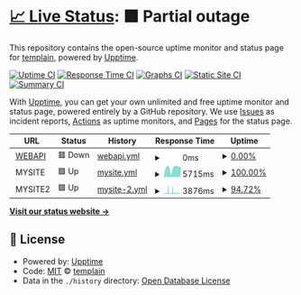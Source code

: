 # [📈 Live Status](https://templain.github.io/mywatcher): <!--live status--> **🟧 Partial outage**

This repository contains the open-source uptime monitor and status page for [templain](https://templain.github.io/mywatcher), powered by [Upptime](https://github.com/upptime/upptime).

[![Uptime CI](https://github.com/templain/mywatcher/workflows/Uptime%20CI/badge.svg)](https://github.com/templain/mywatcher/actions?query=workflow%3A%22Uptime+CI%22)
[![Response Time CI](https://github.com/templain/mywatcher/workflows/Response%20Time%20CI/badge.svg)](https://github.com/templain/mywatcher/actions?query=workflow%3A%22Response+Time+CI%22)
[![Graphs CI](https://github.com/templain/mywatcher/workflows/Graphs%20CI/badge.svg)](https://github.com/templain/mywatcher/actions?query=workflow%3A%22Graphs+CI%22)
[![Static Site CI](https://github.com/templain/mywatcher/workflows/Static%20Site%20CI/badge.svg)](https://github.com/templain/mywatcher/actions?query=workflow%3A%22Static+Site+CI%22)
[![Summary CI](https://github.com/templain/mywatcher/workflows/Summary%20CI/badge.svg)](https://github.com/templain/mywatcher/actions?query=workflow%3A%22Summary+CI%22)

With [Upptime](https://upptime.js.org), you can get your own unlimited and free uptime monitor and status page, powered entirely by a GitHub repository. We use [Issues](https://github.com/templain/mywatcher/issues) as incident reports, [Actions](https://github.com/templain/mywatcher/actions) as uptime monitors, and [Pages](https://templain.github.io/mywatcher) for the status page.

<!--start: status pages-->
<!-- This summary is generated by Upptime (https://github.com/upptime/upptime) -->
<!-- Do not edit this manually, your changes will be overwritten -->
<!-- prettier-ignore -->
| URL | Status | History | Response Time | Uptime |
| --- | ------ | ------- | ------------- | ------ |
| <img alt="" src="https://icons.duckduckgo.com/ip3/mycolab.bcnl.work.ico" height="13"> [WEBAPI](https://mycolab.bcnl.work) | 🟥 Down | [webapi.yml](https://github.com/templain/mywatcher/commits/HEAD/history/webapi.yml) | <details><summary><img alt="Response time graph" src="./graphs/webapi/response-time-week.png" height="20"> 0ms</summary><br><a href="https://templain.github.io/mywatcher/history/webapi"><img alt="Response time 282" src="https://img.shields.io/endpoint?url=https%3A%2F%2Fraw.githubusercontent.com%2Ftemplain%2Fmywatcher%2FHEAD%2Fapi%2Fwebapi%2Fresponse-time.json"></a><br><a href="https://templain.github.io/mywatcher/history/webapi"><img alt="24-hour response time 0" src="https://img.shields.io/endpoint?url=https%3A%2F%2Fraw.githubusercontent.com%2Ftemplain%2Fmywatcher%2FHEAD%2Fapi%2Fwebapi%2Fresponse-time-day.json"></a><br><a href="https://templain.github.io/mywatcher/history/webapi"><img alt="7-day response time 0" src="https://img.shields.io/endpoint?url=https%3A%2F%2Fraw.githubusercontent.com%2Ftemplain%2Fmywatcher%2FHEAD%2Fapi%2Fwebapi%2Fresponse-time-week.json"></a><br><a href="https://templain.github.io/mywatcher/history/webapi"><img alt="30-day response time 0" src="https://img.shields.io/endpoint?url=https%3A%2F%2Fraw.githubusercontent.com%2Ftemplain%2Fmywatcher%2FHEAD%2Fapi%2Fwebapi%2Fresponse-time-month.json"></a><br><a href="https://templain.github.io/mywatcher/history/webapi"><img alt="1-year response time 282" src="https://img.shields.io/endpoint?url=https%3A%2F%2Fraw.githubusercontent.com%2Ftemplain%2Fmywatcher%2FHEAD%2Fapi%2Fwebapi%2Fresponse-time-year.json"></a></details> | <details><summary><a href="https://templain.github.io/mywatcher/history/webapi">0.00%</a></summary><a href="https://templain.github.io/mywatcher/history/webapi"><img alt="All-time uptime 15.72%" src="https://img.shields.io/endpoint?url=https%3A%2F%2Fraw.githubusercontent.com%2Ftemplain%2Fmywatcher%2FHEAD%2Fapi%2Fwebapi%2Fuptime.json"></a><br><a href="https://templain.github.io/mywatcher/history/webapi"><img alt="24-hour uptime 0.00%" src="https://img.shields.io/endpoint?url=https%3A%2F%2Fraw.githubusercontent.com%2Ftemplain%2Fmywatcher%2FHEAD%2Fapi%2Fwebapi%2Fuptime-day.json"></a><br><a href="https://templain.github.io/mywatcher/history/webapi"><img alt="7-day uptime 0.00%" src="https://img.shields.io/endpoint?url=https%3A%2F%2Fraw.githubusercontent.com%2Ftemplain%2Fmywatcher%2FHEAD%2Fapi%2Fwebapi%2Fuptime-week.json"></a><br><a href="https://templain.github.io/mywatcher/history/webapi"><img alt="30-day uptime 0.00%" src="https://img.shields.io/endpoint?url=https%3A%2F%2Fraw.githubusercontent.com%2Ftemplain%2Fmywatcher%2FHEAD%2Fapi%2Fwebapi%2Fuptime-month.json"></a><br><a href="https://templain.github.io/mywatcher/history/webapi"><img alt="1-year uptime 15.72%" src="https://img.shields.io/endpoint?url=https%3A%2F%2Fraw.githubusercontent.com%2Ftemplain%2Fmywatcher%2FHEAD%2Fapi%2Fwebapi%2Fuptime-year.json"></a></details>
| <img alt="" src="https://icons.duckduckgo.com/ip3/null.ico" height="13"> MYSITE | 🟩 Up | [mysite.yml](https://github.com/templain/mywatcher/commits/HEAD/history/mysite.yml) | <details><summary><img alt="Response time graph" src="./graphs/mysite/response-time-week.png" height="20"> 5715ms</summary><br><a href="https://templain.github.io/mywatcher/history/mysite"><img alt="Response time 2305" src="https://img.shields.io/endpoint?url=https%3A%2F%2Fraw.githubusercontent.com%2Ftemplain%2Fmywatcher%2FHEAD%2Fapi%2Fmysite%2Fresponse-time.json"></a><br><a href="https://templain.github.io/mywatcher/history/mysite"><img alt="24-hour response time 6163" src="https://img.shields.io/endpoint?url=https%3A%2F%2Fraw.githubusercontent.com%2Ftemplain%2Fmywatcher%2FHEAD%2Fapi%2Fmysite%2Fresponse-time-day.json"></a><br><a href="https://templain.github.io/mywatcher/history/mysite"><img alt="7-day response time 5715" src="https://img.shields.io/endpoint?url=https%3A%2F%2Fraw.githubusercontent.com%2Ftemplain%2Fmywatcher%2FHEAD%2Fapi%2Fmysite%2Fresponse-time-week.json"></a><br><a href="https://templain.github.io/mywatcher/history/mysite"><img alt="30-day response time 5769" src="https://img.shields.io/endpoint?url=https%3A%2F%2Fraw.githubusercontent.com%2Ftemplain%2Fmywatcher%2FHEAD%2Fapi%2Fmysite%2Fresponse-time-month.json"></a><br><a href="https://templain.github.io/mywatcher/history/mysite"><img alt="1-year response time 2305" src="https://img.shields.io/endpoint?url=https%3A%2F%2Fraw.githubusercontent.com%2Ftemplain%2Fmywatcher%2FHEAD%2Fapi%2Fmysite%2Fresponse-time-year.json"></a></details> | <details><summary><a href="https://templain.github.io/mywatcher/history/mysite">100.00%</a></summary><a href="https://templain.github.io/mywatcher/history/mysite"><img alt="All-time uptime 99.97%" src="https://img.shields.io/endpoint?url=https%3A%2F%2Fraw.githubusercontent.com%2Ftemplain%2Fmywatcher%2FHEAD%2Fapi%2Fmysite%2Fuptime.json"></a><br><a href="https://templain.github.io/mywatcher/history/mysite"><img alt="24-hour uptime 100.00%" src="https://img.shields.io/endpoint?url=https%3A%2F%2Fraw.githubusercontent.com%2Ftemplain%2Fmywatcher%2FHEAD%2Fapi%2Fmysite%2Fuptime-day.json"></a><br><a href="https://templain.github.io/mywatcher/history/mysite"><img alt="7-day uptime 100.00%" src="https://img.shields.io/endpoint?url=https%3A%2F%2Fraw.githubusercontent.com%2Ftemplain%2Fmywatcher%2FHEAD%2Fapi%2Fmysite%2Fuptime-week.json"></a><br><a href="https://templain.github.io/mywatcher/history/mysite"><img alt="30-day uptime 100.00%" src="https://img.shields.io/endpoint?url=https%3A%2F%2Fraw.githubusercontent.com%2Ftemplain%2Fmywatcher%2FHEAD%2Fapi%2Fmysite%2Fuptime-month.json"></a><br><a href="https://templain.github.io/mywatcher/history/mysite"><img alt="1-year uptime 99.97%" src="https://img.shields.io/endpoint?url=https%3A%2F%2Fraw.githubusercontent.com%2Ftemplain%2Fmywatcher%2FHEAD%2Fapi%2Fmysite%2Fuptime-year.json"></a></details>
| <img alt="" src="https://icons.duckduckgo.com/ip3/null.ico" height="13"> MYSITE2 | 🟩 Up | [mysite-2.yml](https://github.com/templain/mywatcher/commits/HEAD/history/mysite-2.yml) | <details><summary><img alt="Response time graph" src="./graphs/mysite-2/response-time-week.png" height="20"> 3876ms</summary><br><a href="https://templain.github.io/mywatcher/history/mysite-2"><img alt="Response time 4207" src="https://img.shields.io/endpoint?url=https%3A%2F%2Fraw.githubusercontent.com%2Ftemplain%2Fmywatcher%2FHEAD%2Fapi%2Fmysite-2%2Fresponse-time.json"></a><br><a href="https://templain.github.io/mywatcher/history/mysite-2"><img alt="24-hour response time 4803" src="https://img.shields.io/endpoint?url=https%3A%2F%2Fraw.githubusercontent.com%2Ftemplain%2Fmywatcher%2FHEAD%2Fapi%2Fmysite-2%2Fresponse-time-day.json"></a><br><a href="https://templain.github.io/mywatcher/history/mysite-2"><img alt="7-day response time 3876" src="https://img.shields.io/endpoint?url=https%3A%2F%2Fraw.githubusercontent.com%2Ftemplain%2Fmywatcher%2FHEAD%2Fapi%2Fmysite-2%2Fresponse-time-week.json"></a><br><a href="https://templain.github.io/mywatcher/history/mysite-2"><img alt="30-day response time 4207" src="https://img.shields.io/endpoint?url=https%3A%2F%2Fraw.githubusercontent.com%2Ftemplain%2Fmywatcher%2FHEAD%2Fapi%2Fmysite-2%2Fresponse-time-month.json"></a><br><a href="https://templain.github.io/mywatcher/history/mysite-2"><img alt="1-year response time 4207" src="https://img.shields.io/endpoint?url=https%3A%2F%2Fraw.githubusercontent.com%2Ftemplain%2Fmywatcher%2FHEAD%2Fapi%2Fmysite-2%2Fresponse-time-year.json"></a></details> | <details><summary><a href="https://templain.github.io/mywatcher/history/mysite-2">94.72%</a></summary><a href="https://templain.github.io/mywatcher/history/mysite-2"><img alt="All-time uptime 92.99%" src="https://img.shields.io/endpoint?url=https%3A%2F%2Fraw.githubusercontent.com%2Ftemplain%2Fmywatcher%2FHEAD%2Fapi%2Fmysite-2%2Fuptime.json"></a><br><a href="https://templain.github.io/mywatcher/history/mysite-2"><img alt="24-hour uptime 93.79%" src="https://img.shields.io/endpoint?url=https%3A%2F%2Fraw.githubusercontent.com%2Ftemplain%2Fmywatcher%2FHEAD%2Fapi%2Fmysite-2%2Fuptime-day.json"></a><br><a href="https://templain.github.io/mywatcher/history/mysite-2"><img alt="7-day uptime 94.72%" src="https://img.shields.io/endpoint?url=https%3A%2F%2Fraw.githubusercontent.com%2Ftemplain%2Fmywatcher%2FHEAD%2Fapi%2Fmysite-2%2Fuptime-week.json"></a><br><a href="https://templain.github.io/mywatcher/history/mysite-2"><img alt="30-day uptime 92.99%" src="https://img.shields.io/endpoint?url=https%3A%2F%2Fraw.githubusercontent.com%2Ftemplain%2Fmywatcher%2FHEAD%2Fapi%2Fmysite-2%2Fuptime-month.json"></a><br><a href="https://templain.github.io/mywatcher/history/mysite-2"><img alt="1-year uptime 92.99%" src="https://img.shields.io/endpoint?url=https%3A%2F%2Fraw.githubusercontent.com%2Ftemplain%2Fmywatcher%2FHEAD%2Fapi%2Fmysite-2%2Fuptime-year.json"></a></details>

<!--end: status pages-->

[**Visit our status website →**](https://templain.github.io/mywatcher)

## 📄 License

- Powered by: [Upptime](https://github.com/upptime/upptime)
- Code: [MIT](./LICENSE) © [templain](https://templain.github.io/mywatcher)
- Data in the `./history` directory: [Open Database License](https://opendatacommons.org/licenses/odbl/1-0/)
